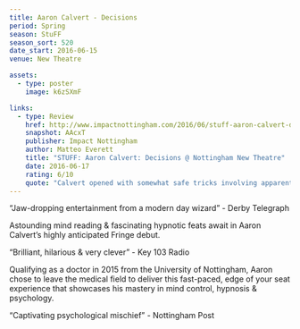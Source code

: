 ```yaml
---
title: Aaron Calvert - Decisions
period: Spring
season: StuFF
season_sort: 520
date_start: 2016-06-15
venue: New Theatre

assets:
  - type: poster
    image: k6zSXmF

links:
  - type: Review
    href: http://www.impactnottingham.com/2016/06/stuff-aaron-calvert-decisions-nottingham-new-theatre/
    snapshot: AAcxT
    publisher: Impact Nottingham
    author: Matteo Everett
    title: "STUFF: Aaron Calvert: Decisions @ Nottingham New Theatre"
    date: 2016-06-17
    rating: 6/10
    quote: "Calvert opened with somewhat safe tricks involving apparently sealed envelopes which were impressive and, together with his great energy and natural humour, really got the audience all raved up. "
---
```

“Jaw-dropping entertainment from a modern day wizard” - Derby Telegraph 

Astounding mind reading & fascinating hypnotic feats await in Aaron Calvert’s highly anticipated Fringe debut. 

“Brilliant, hilarious & very clever” - Key 103 Radio 

Qualifying as a doctor in 2015 from the University of Nottingham, Aaron chose to leave the medical field to deliver this fast-paced, edge of your seat experience that showcases his mastery in mind control, hypnosis & psychology. 

“Captivating psychological mischief” - Nottingham Post
